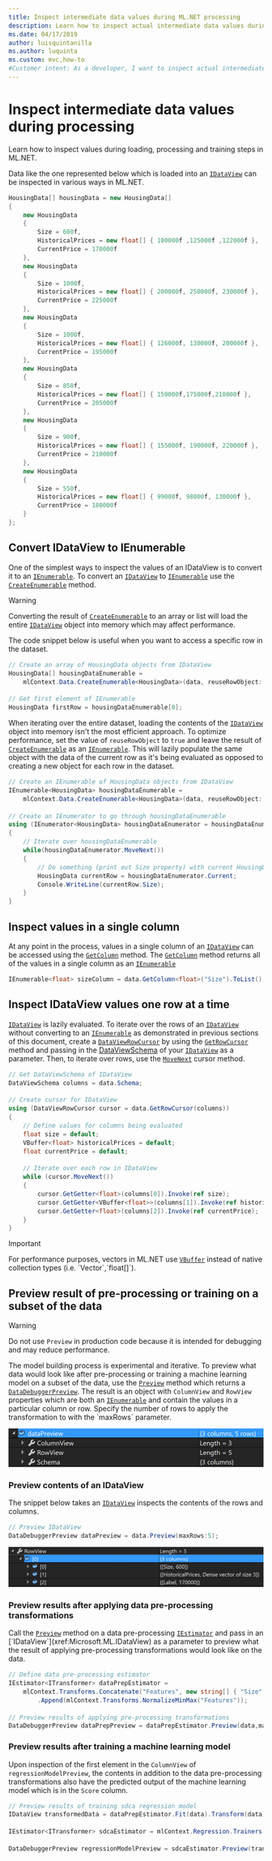 ```yaml
---
title: Inspect intermediate data values during ML.NET processing
description: Learn how to inspect actual intermediate data values during ML.NET machine learning pipeline processing
ms.date: 04/17/2019
author: luisquintanilla
ms.author: luquinta
ms.custom: mvc,how-to
#Customer intent: As a developer, I want to inspect actual intermediate data values during ML.NET machine learning pipeline processing so that I can make sure that I'm getting the results I expect.
---
```


# Inspect intermediate data values during processing

Learn how to inspect values during loading, processing and training steps in ML.NET.

Data like the one represented below which is loaded into an [`IDataView`](xref:Microsoft.ML.IDataView) can be inspected in various ways in ML.NET.
 
```csharp
HousingData[] housingData = new HousingData[]
{
    new HousingData
    {
        Size = 600f,
        HistoricalPrices = new float[] { 100000f ,125000f ,122000f },
        CurrentPrice = 170000f
    },
    new HousingData
    {
        Size = 1000f,
        HistoricalPrices = new float[] { 200000f, 250000f, 230000f },
        CurrentPrice = 225000f
    },
    new HousingData
    {
        Size = 1000f,
        HistoricalPrices = new float[] { 126000f, 130000f, 200000f },
        CurrentPrice = 195000f
    },
    new HousingData
    {
        Size = 850f,
        HistoricalPrices = new float[] { 150000f,175000f,210000f },
        CurrentPrice = 205000f
    },
    new HousingData
    {
        Size = 900f,
        HistoricalPrices = new float[] { 155000f, 190000f, 220000f },
        CurrentPrice = 210000f
    },
    new HousingData
    {
        Size = 550f,
        HistoricalPrices = new float[] { 99000f, 98000f, 130000f },
        CurrentPrice = 180000f
    }
};
```

## Convert IDataView to IEnumerable

One of the simplest ways to inspect the values of an IDataView is to convert it to an [`IEnumerable`](xref:System.Collections.Generic.IEnumerable%601). To convert an [`IDataView`](xref:Microsoft.ML.IDataView) to [`IEnumerable`](xref:System.Collections.Generic.IEnumerable%601) use the [`CreateEnumerable`](xref:Microsoft.ML.DataOperationsCatalog.CreateEnumerable*) method.

> [!WARNING]
> Converting the result of [`CreateEnumerable`](xref:Microsoft.ML.DataOperationsCatalog.CreateEnumerable*) to an array or list will load the entire [`IDataView`](xref:Microsoft.ML.IDataView) object into memory which may affect performance.

The code snippet below is useful when you want to access a specific row in the dataset.

```csharp
// Create an array of HousingData objects from IDataView
HousingData[] housingDataEnumerable =
    mlContext.Data.CreateEnumerable<HousingData>(data, reuseRowObject: false).ToArray();

// Get first element of IEnumerable
HousingData firstRow = housingDataEnumerable[0];
```

When iterating over the entire dataset, loading the contents of the [`IDataView`](xref:Microsoft.ML.IDataView) object into memory isn't the most efficient approach. To optimize performance, set the value of `reuseRowObject` to `true` and leave the result of [`CreateEnumerable`](xref:Microsoft.ML.DataOperationsCatalog.CreateEnumerable*) as an [`IEnumerable`](xref:xref:System.Collections.Generic.IEnumerable%601). This will lazily populate the same object with the data of the current row as it's being evaluated as opposed to creating a new object for each row in the dataset.  

```csharp
// Create an IEnumerable of HousingData objects from IDataView
IEnumerable<HousingData> housingDataEnumerable =
    mlContext.Data.CreateEnumerable<HousingData>(data, reuseRowObject: true);

// Create an IEnumerator to go through housingDataEnumerable
using (IEnumerator<HousingData> housingDataEnumerator = housingDataEnumerableReuseRowObject.GetEnumerator())
{
    // Iterate over housingDataEnumerable
    while(housingDataEnumerator.MoveNext())
    {
        // Do something (print out Size property) with current HousingData object being evaluated
        HousingData currentRow = housingDataEnumerator.Current;
        Console.WriteLine(currentRow.Size);
    }
}
``` 

## Inspect values in a single column

At any point in the process, values in a single column of an [`IDataView`](xref:Microsoft.ML.IDataView) can be accessed using the [`GetColumn`](xref:Microsoft.ML.Data.ColumnCursorExtensions.GetColumn*) method. The [`GetColumn`](xref:Microsoft.ML.Data.ColumnCursorExtensions.GetColumn*) method returns all of the values in a single column as an [`IEnumerable`](xref:System.Collections.Generic.IEnumerable%601)

```csharp
IEnumerable<float> sizeColumn = data.GetColumn<float>("Size").ToList();
```

## Inspect IDataView values one row at a time

[`IDataView`](xref:Microsoft.ML.IDataView) is lazily evaluated. To iterate over the rows of an [`IDataView`](xref:Microsoft.ML.IDataView) without converting to an [`IEnumerable`](xref:System.Collections.Generic.IEnumerable%601) as demonstrated in previous sections of this document, create a [`DataViewRowCursor`](xref:Microsoft.ML.DataViewRowCursor) by using the [`GetRowCursor`](xref:Microsoft.ML.IDataView.GetRowCursor*) method and passing in the [DataViewSchema](xref:Microsoft.ML.DataViewSchema) of your [`IDataView`](xref:Microsoft.ML.IDataView) as a parameter. Then, to iterate over rows, use the [`MoveNext`](xref:Microsoft.ML.DataViewRowCursor.MoveNext*) cursor method. 

```csharp
// Get DataViewSchema of IDataView
DataViewSchema columns = data.Schema;

// Create cursor for IDataView
using (DataViewRowCursor cursor = data.GetRowCursor(columns))
{
    // Define values for columns being evaluated
    float size = default;
    VBuffer<float> historicalPrices = default;
    float currentPrice = default;

    // Iterate over each row in IDataView
    while (cursor.MoveNext())
    {
        cursor.GetGetter<float>(columns[0]).Invoke(ref size);
        cursor.GetGetter<VBuffer<float>>(columns[1]).Invoke(ref historicalPrices);
        cursor.GetGetter<float>(columns[2]).Invoke(ref currentPrice);
    }
}
```

> [!IMPORTANT]
> For performance purposes, vectors in ML.NET use [`VBuffer`](xref:Microsoft.ML.Data.VBuffer`1) instead of native collection types (i.e. `Vector`,`float[]`). 

## Preview result of pre-processing or training on a subset of the data

> [!WARNING]
> Do not use `Preview` in production code because it is intended for debugging and may reduce performance.

The model building process is experimental and iterative. To preview what data would look like after pre-processing or training a machine learning model on a subset of the data, use the [`Preview`](xref:Microsoft.ML.DebuggerExtensions.Preview*) method which returns a [`DataDebuggerPreview`](xref:Microsoft.ML.Data.DataDebuggerPreview). The result is an object with `ColumnView` and `RowView` properties which are both an [`IEnumerable`](xref:System.Collections.Generic.IEnumerable`1) and contain the values in a particular column or row. Specify the number of rows to apply the transformation to with the `maxRows` parameter.

![Data Debugger Preview Object](./media/inspect-intermediate-data-ml-net/data-debugger-preview-01.png)

### Preview contents of an IDataView

The snippet below takes an [`IDataView`](xref:Microsoft.ML.IDataView) inspects the contents of the rows and columns.

```csharp
// Preview IDataView
DataDebuggerPreview dataPreview = data.Preview(maxRows:5);
```

![Data Debugger Preview Row View](./media/inspect-intermediate-data-ml-net/data-debugger-preview-02.png)

### Preview results after applying data pre-processing transformations

Call the [`Preview`](xref:Microsoft.ML.DebuggerExtensions.Preview*) method on a data pre-processing [`IEstimator`](xref:Microsoft.ML.IEstimator`1) and pass in an [`IDataView`](xref:Microsoft.ML.IDataView) as a parameter to preview what the result of applying pre-processing transformations would look like on the data.

```csharp
// Define data pre-processing estimator
IEstimator<ITransformer> dataPrepEstimator = 
    mlContext.Transforms.Concatenate("Features", new string[] { "Size", "HistoricalPrices" })
        .Append(mlContext.Transforms.NormalizeMinMax("Features"));

// Preview results of applying pre-processing transformations
DataDebuggerPreview dataPrepPreview = dataPrepEstimator.Preview(data,maxRows:5);
```

### Preview results after training a machine learning model

Upon inspection of the first element in the `ColumnView` of `regressionModelPreview`, the contents in addition to the data pre-processing transformations also have the predicted output of the machine learning model which is in the `Score` column. 
 
```csharp
// Preview results of training sdca regression model
IDataView transformedData = dataPrepEstimator.Fit(data).Transform(data);

IEstimator<ITransformer> sdcaEstimator = mlContext.Regression.Trainers.Sdca();

DataDebuggerPreview regressionModelPreview = sdcaEstimator.Preview(transformedData,maxRows:5);
```